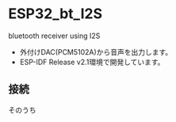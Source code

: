 # ESP32_bt_I2S
bluetooth receiver using I2S

* 外付けDAC(PCM5102A)から音声を出力します。
* ESP-IDF Release v2.1環境で開発しています。

## 接続

そのうち
